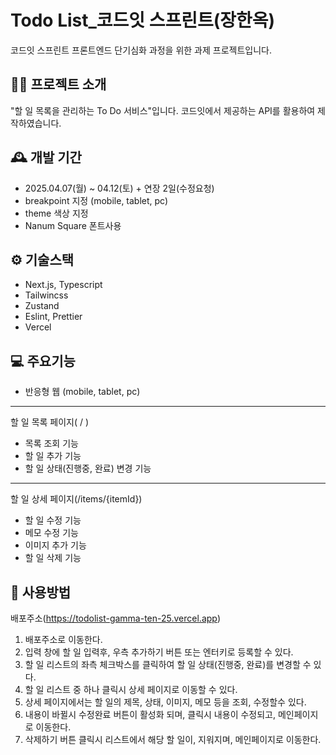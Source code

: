# Todo List_코드잇 스프린트(장한옥)
코드잇 스프린트 프론트엔드 단기심화 과정을 위한 과제 프로젝트입니다.
##  👨‍💻 프로젝트 소개
"할 일 목록을 관리하는 To Do 서비스"입니다.
코드잇에서 제공하는 API를 활용하여 제작하였습니다.

## 🕰 개발 기간 
- 2025.04.07(월) ~ 04.12(토) + 연장 2일(수정요청)
- breakpoint 지정 (mobile, tablet, pc)
- theme 색상 지정
- Nanum Square 폰트사용

## ⚙️ 기술스택 
- Next.js, Typescript
- Tailwincss
- Zustand
- Eslint, Prettier
- Vercel

## 💻 주요기능
- 반응형 웹 (mobile, tablet, pc)
---
할 일 목록 페이지( / )
- 목록 조회 기능
- 할 일 추가 기능
- 할 일 상태(진행중, 완료) 변경 기능
---
할 일 상세 페이지(/items/{itemId})
- 할 일 수정 기능
- 메모 수정 기능
- 이미지 추가 기능
- 할 일 삭제 기능

## 📃 사용방법
배포주소(https://todolist-gamma-ten-25.vercel.app)
1. 배포주소로 이동한다.
2. 입력 창에 할 일 입력후, 우측 추가하기 버튼 또는 엔터키로 등록할 수 있다.
3. 할 일 리스트의 좌측 체크박스를 클릭하여 할 일 상태(진행중, 완료)를 변경할 수 있다.
4. 할 일 리스트 중 하나 클릭시 상세 페이지로 이동할 수 있다.
5. 상세 페이지에서는 할 일의 제목, 상태, 이미지, 메모 등을 조회, 수정할수 있다.
6. 내용이 바뀔시 수정완료 버튼이 활성화 되며, 클릭시 내용이 수정되고, 메인페이지로 이동한다.
7. 삭제하기 버튼 클릭시 리스트에서 해당 할 일이, 지워지며, 메인페이지로 이동한다.
